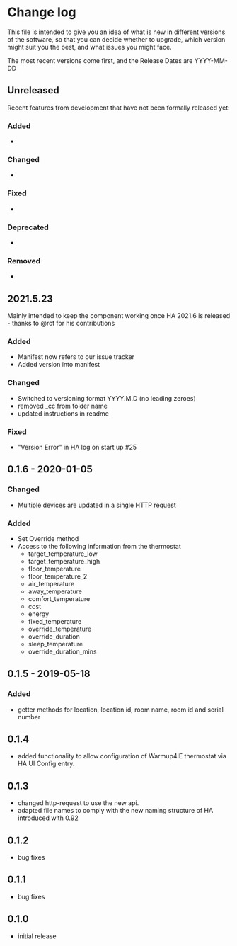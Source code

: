 Change log
==========

This file is intended to give you an idea of 
what is new in different versions of the software, 
so that you can decide whether to upgrade, 
which version might suit you the best, 
and what issues you might face.

The most recent versions come first, and the Release Dates are YYYY-MM-DD

## Unreleased

Recent features from development that have not been formally released yet:

### Added

* 

### Changed

* 

### Fixed

* 

### Deprecated

* 

### Removed

* 


## 2021.5.23

Mainly intended to keep the component working once HA 2021.6 is released - thanks to @rct for his contributions

### Added

* Manifest now refers to our issue tracker
* Added version into manifest

### Changed

* Switched to versioning format YYYY.M.D (no leading zeroes)
* removed _cc from folder name
* updated instructions in readme

### Fixed

* "Version Error" in HA log on start up #25



## 0.1.6 - 2020-01-05

### Changed

* Multiple devices are updated in a single HTTP request

### Added

- Set Override method
- Access to the following information from the thermostat
    - target_temperature_low
    - target_temperature_high
    - floor_temperature
    - floor_temperature_2
    - air_temperature
    - away_temperature
    - comfort_temperature
    - cost
    - energy
    - fixed_temperature
    - override_temperature
    - override_duration
    - sleep_temperature
    - override_duration_mins


## 0.1.5 - 2019-05-18

### Added

* getter methods for location, location id, room name, room id and serial number

0.1.4
-----

- added functionality to allow configuration of Warmup4IE thermostat via HA UI Config entry.


0.1.3
-----

- changed http-request to use the new api.
- adapted file names to comply with the new naming structure of HA introduced with 0.92

0.1.2
-----

- bug fixes

0.1.1
-----

- bug fixes

0.1.0
-----

- initial release

